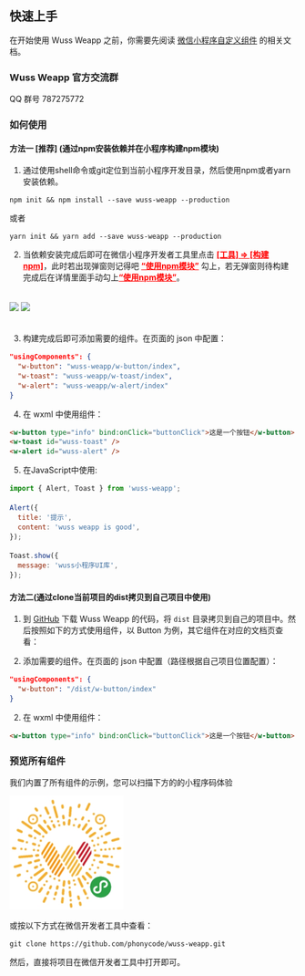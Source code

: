 ## 快速上手

在开始使用 Wuss Weapp 之前，你需要先阅读 [微信小程序自定义组件](https://developers.weixin.qq.com/miniprogram/dev/framework/custom-component/) 的相关文档。

### Wuss Weapp 官方交流群

QQ 群号 787275772

### 如何使用

#### 方法一 [推荐] (通过npm安装依赖并在小程序构建npm模块)

1. 通过使用shell命令或git定位到当前小程序开发目录，然后使用npm或者yarn安装依赖。

```shell
npm init && npm install --save wuss-weapp --production
```

或者

```shell
yarn init && yarn add --save wuss-weapp --production
```

2. 当依赖安装完成后即可在微信小程序开发者工具里点击 <span style="text-decoration: underline;color: red;font-weight: bold;">[工具] => [构建npm]</span>，此时若出现弹窗则记得吧 <span style="text-decoration: underline;color: red;font-weight: bold;">“使用npm模块”</span> 勾上，若无弹窗则待构建完成后在详情里面手动勾上<span style="text-decoration: underline;color: red;font-weight: bold;">“使用npm模块”</span>。
<img style="margin: 20px 0;" height="350px" src="../resource/A7F74BA8-D0B4-4CF5-836C-7255977C4610.png"/>
<img style="margin: 20px 0;" height="350px" src="../resource/6BE9A1C5-7CF5-47E8-ACF3-03D16D5B5780.png"/>


3. 构建完成后即可添加需要的组件。在页面的 json 中配置：

```json
"usingComponents": {
  "w-button": "wuss-weapp/w-button/index",
  "w-toast": "wuss-weapp/w-toast/index",
  "w-alert": "wuss-weapp/w-alert/index"
}
```

4. 在 wxml 中使用组件：

```html
<w-button type="info" bind:onClick="buttonClick">这是一个按钮</w-button>
<w-toast id="wuss-toast" />
<w-alert id="wuss-alert" />
```

5. 在JavaScript中使用:

```javascript
import { Alert, Toast } from 'wuss-weapp';

Alert({
  title: '提示',
  content: 'wuss weapp is good',
});

Toast.show({
  message: 'wuss小程序UI库',
});

```

#### 方法二(通过clone当前项目的dist拷贝到自己项目中使用)

1. 到 [GitHub](https://github.com/phonycode/wuss-weapp) 下载 Wuss Weapp 的代码，将 `dist` 目录拷贝到自己的项目中。然后按照如下的方式使用组件，以 Button 为例，其它组件在对应的文档页查看：

3. 添加需要的组件。在页面的 json 中配置（路径根据自己项目位置配置）：

```json
"usingComponents": {
  "w-button": "/dist/w-button/index"
}
```

2. 在 wxml 中使用组件：

```html
<w-button type="info" bind:onClick="buttonClick">这是一个按钮</w-button>
```

### 预览所有组件

我们内置了所有组件的示例，您可以扫描下方的的小程序码体验

<img width="200" src="./.vuepress/qrcode.jpg">

或按以下方式在微信开发者工具中查看：

```shell
git clone https://github.com/phonycode/wuss-weapp.git
```

然后，直接将项目在微信开发者工具中打开即可。
